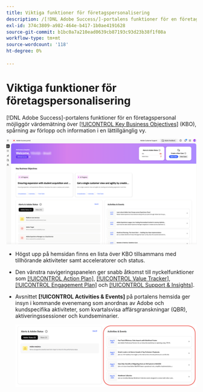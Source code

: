 ```yaml
---
title: Viktiga funktioner för företagspersonalisering
description: /[!DNL Adobe Success/]-portalens funktioner för en företagspersonal möjliggör värdemätning över viktiga affärsmål, spårning av framsteg och tillhandahållande av insikter i en lättillgänglig vy.
exl-id: 374c3809-a982-464e-b417-1b0ae4191628
source-git-commit: b1bc0a7a210ead0639cb87193c93d23b38f1f08a
workflow-type: tm+mt
source-wordcount: '118'
ht-degree: 0%

---
```


# Viktiga funktioner för företagspersonalisering

[!DNL Adobe Success]-portalens funktioner för en företagspersonal möjliggör värdemätning över [[!UICONTROL Key Business Objectives]](/help/adobe-success-portal/business-persona/key-business-objectives.md) (KBO), spårning av förlopp och information i en lättillgänglig vy.

![adobe-success-portal-for-business-persona-overview](/help/adobe-success-portal/assets/overview-and-business-persona-overview.png)

* Högst upp på hemsidan finns en lista över KBO tillsammans med tillhörande aktiviteter samt acceleratorer och status.
* Den vänstra navigeringspanelen ger snabb åtkomst till nyckelfunktioner som [[!UICONTROL Action Plan]](/help/adobe-success-portal/business-persona/action-plan.md), [[!UICONTROL Value Tracker]](/help/adobe-success-portal/business-persona/value-tracker.md), [[!UICONTROL Engagement Plan]](/help/adobe-success-portal/business-persona/engagement-plan.md) och [[!UICONTROL Support & Insights]](/help/adobe-success-portal/technical-persona/support-and-insights/support-and-insights-overview.md).
* Avsnittet **[!UICONTROL Activities & Events]** på portalens hemsida ger insyn i kommande evenemang som anordnas av Adobe och kundspecifika aktiviteter, som kvartalsvisa affärsgranskningar (QBR), aktiveringssessioner och kundseminarier.

  ![aktiviteter-och-händelser](/help/adobe-success-portal/assets/activities-and-events.png)
